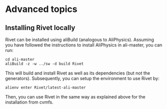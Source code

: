 # Advanced topics
## Installing Rivet locally
Rivet can be installed using aliBuild (analogous to AliPhysics). Assuming you have followed the instructions to install AliPhysics in ali-master, you can run:
```
cd ali-master
aliBuild -z -w ../sw -d build Rivet
```
This will build and install Rivet as well as its dependencies (but not the generators). Subsequently, you can setup the environment to use Rivet by:
```
alienv enter Rivet/latest-ali-master
```
Then, you can use Rivet in the same way as explained above for the installation from cvmfs.
